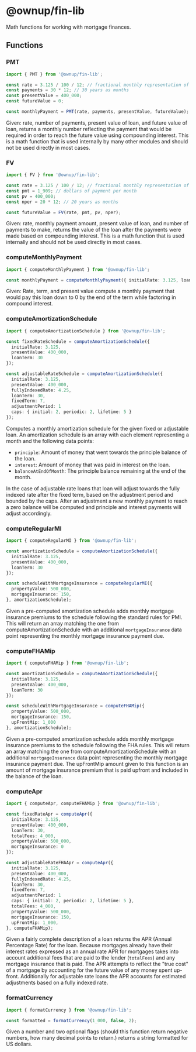 # @ownup/fin-lib
Math functions for working with mortgage finances.

## Functions
### PMT
```ts
import { PMT } from '@ownup/fin-lib';

const rate = 3.125 / 100 / 12; // fractional monthly representation of 3.125%
const payments = 30 * 12; // 30 years as months
const presentValue = 400_000;
const futureValue = 0;

const monthlyPayment = PMT(rate, payments, presentValue, futureValue);
```

Given: rate, number of payments, present value of loan, and future value of loan, returns a monthly number reflecting the payment that would be required in order to reach the future value using compounding interest. This is a math function that is used internally by many other modules and should not be used directly in most cases.

### FV
```ts
import { FV } from '@ownup/fin-lib';

const rate = 3.125 / 100 / 12; // fractional monthly representation of 3.125%;
const pmt = 1_909; // dollars of payment per month
const pv = 400_000;
const nper = 20 * 12; // 20 years as months

const futureValue = FV(rate, pmt, pv, nper);
```

Given: rate, monthly payment amount, present value of loan, and number of payments to make, returns the value of the loan after the payments were made based on compounding interest. This is a math function that is used internally and should not be used directly in most cases.

### computeMonthlyPayment
```ts
import { computeMonthlyPayment } from '@ownup/fin-lib';

const monthlyPayment = computeMonthlyPayment({ initialRate: 3.125, loanTerm: 30, presentValue: 400_000 });
```

Given: Rate, term, and present value compute a monthly payment that would pay this loan down to 0 by the end of the term while factoring in compound interest.


### computeAmortizationSchedule
```ts
import { computeAmortizationSchedule } from '@ownup/fin-lib';

const fixedRateSchedule = computeAmortizationSchedule({
  initialRate: 3.125,
  presentValue: 400_000,
  loanTerm: 30
});

const adjustableRateSchedule = computeAmortizationSchedule({
  initialRate: 3.125,
  presentValue: 400_000,
  fullyIndexedRate: 4.25,
  loanTerm: 30,
  fixedTerm: 7,
  adjustmentPeriod: 1
  caps: { initial: 2, periodic: 2, lifetime: 5 }
});
```

Computes a monthly amortization schedule for the given fixed or adjustable loan. An amortization schedule is an array with each element representing a month and the following data points:
- `principle`: Amount of money that went towards the principle balance of the loan.
- `interest`: Amount of money that was paid in interest on the loan.
- `balanceAtEndOfMonth`: The principle balance remaining at the end of  the month.

In the case of adjustable rate loans that loan will adjust towards the fully indexed rate after the fixed term, based on the adjustment period and bounded by the caps. After an adjustment a new monthly payment to reach a zero balance will be computed and principle and interest payments will adjust accordingly.

### computeRegularMI
```ts
import { computeRegularMI } from '@ownup/fin-lib';

const amortizationSchedule = computeAmortizationSchedule({
  initialRate: 3.125,
  presentValue: 400_000,
  loanTerm: 30
});

const scheduleWithMortgageInsurance = computeRegularMI({
  propertyValue: 500_000,
  mortgageInsurance: 150,
}, amortizationSchedule);
```

Given a pre-computed amortization schedule adds monthly mortgage insurance premiums to the schedule following the standard rules for PMI. This will return an array matching the one from computeAmortizationSchedule with an additional `mortgageInsurance` data point representing the monthly mortgage insurance payment due.

### computeFHAMip
```ts
import { computeFHAMip } from '@ownup/fin-lib';

const amortizationSchedule = computeAmortizationSchedule({
  initialRate: 3.125,
  presentValue: 400_000,
  loanTerm: 30
});

const scheduleWithMortgageInsurance = computeFHAMip({
  propertyValue: 500_000,
  mortgageInsurance: 150,
  upFrontMip: 1_000
}, amortizationSchedule);
```

Given a pre-computed amortization schedule adds monthly mortgage insurance premiums to the schedule following the FHA rules. This will return an array matching the one from computeAmortizationSchedule with an additional `mortgageInsurance` data point representing the monthly mortgage insurance payment due. The upFrontMip amount given to this function is an amount of mortgage insurance premium that is paid upfront and included in the balance of the loan.

### computeApr
```ts
import { computeApr, computeFHAMip } from '@ownup/fin-lib';

const fixedRateApr = computeApr({
  initialRate: 3.125,
  presentValue: 400_000,
  loanTerm: 30,
  totalFees: 4_000,
  propertyValue: 500_000,
  mortgageInsurance: 0
});

const adjustableRateFHAApr = computeApr({
  initialRate: 3.125,
  presentValue: 400_000,
  fullyIndexedRate: 4.25,
  loanTerm: 30,
  fixedTerm: 7,
  adjustmentPeriod: 1
  caps: { initial: 2, periodic: 2, lifetime: 5 },
  totalFees: 4_000,
  propertyValue: 500_000,
  mortgageInsurance: 150,
  upFrontMip: 1_000,
}, computeFHAMip);
```

Given a fairly complete description of a loan returns the APR (Annual Percentage Rate) for the loan. Because mortgages already have their interest rates expressed as an annual rate APR for mortgages takes into account additional fees that are paid to the lender (`totalFees`) and any mortgage insurance that is paid. The APR attempts to reflect the "true cost" of a mortgage by accounting for the future value of any money spent up-front. Additionally for adjustable rate loans the APR accounts for estimated adjustments based on a fully indexed rate.

### formatCurrency
```ts
import { formatCurrency } from '@ownup/fin-lib';

const formatted = formatCurrency(1_000, false, 2);
```

Given a number and two optional flags (should this function return negative numbers, how many decimal points to return.) returns a string formatted for US dollars.